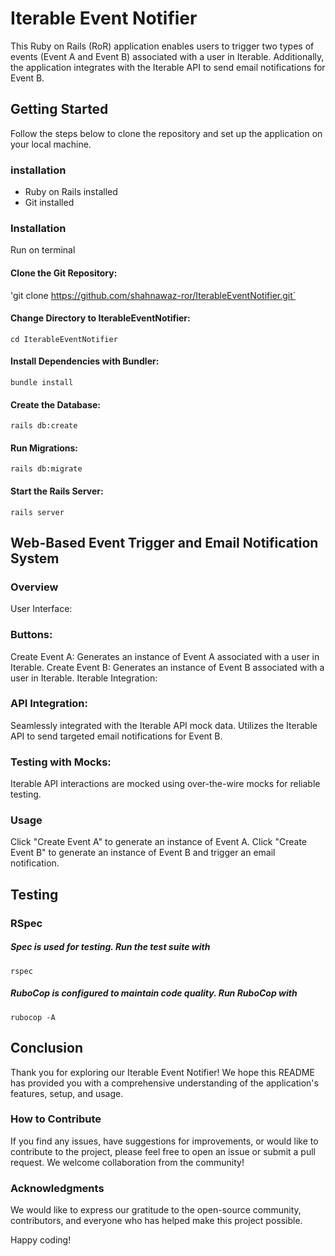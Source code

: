 # Iterable Event Notifier

This Ruby on Rails (RoR) application enables users to trigger two types of events (Event A and Event B) associated with a user in Iterable. Additionally, the application integrates with the Iterable API to send email notifications for Event B.

## Getting Started

Follow the steps below to clone the repository and set up the application on your local machine.

### installation
- Ruby on Rails installed
- Git installed

### Installation
Run on terminal
#### Clone the Git Repository:
'git clone https://github.com/shahnawaz-ror/IterableEventNotifier.git`
#### Change Directory to IterableEventNotifier:
`cd IterableEventNotifier`
#### Install Dependencies with Bundler:
`bundle install`
#### Create the Database:
`rails db:create`
#### Run Migrations:
`rails db:migrate`
#### Start the Rails Server:
`rails server`

## Web-Based Event Trigger and Email Notification System
### Overview
User Interface:
### Buttons:
Create Event A: Generates an instance of Event A associated with a user in Iterable.
Create Event B: Generates an instance of Event B associated with a user in Iterable.
Iterable Integration:

### API Integration:

Seamlessly integrated with the Iterable API mock data.
Utilizes the Iterable API to send targeted email notifications for Event B.
### Testing with Mocks:

Iterable API interactions are mocked using over-the-wire mocks for reliable testing.

### Usage
Click "Create Event A" to generate an instance of Event A.
Click "Create Event B" to generate an instance of Event B and trigger an email notification.

## Testing
### RSpec
##### Spec is used for testing. Run the test suite with
`rspec`
##### RuboCop is configured to maintain code quality. Run RuboCop with
`rubocop -A`

## Conclusion

Thank you for exploring our Iterable Event Notifier! We hope this README has provided you with a comprehensive understanding of the application's features, setup, and usage.

### How to Contribute

If you find any issues, have suggestions for improvements, or would like to contribute to the project, please feel free to open an issue or submit a pull request. We welcome collaboration from the community!

### Acknowledgments

We would like to express our gratitude to the open-source community, contributors, and everyone who has helped make this project possible.

Happy coding!

